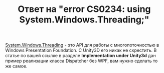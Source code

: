 ﻿---
title: "Ответ на \"error CS0234: using System.Windows.Threading;\""
se.owner.user_id: 240512
se.owner.display_name: "MSDN.WhiteKnight"
se.owner.link: "https://ru.stackoverflow.com/users/240512/msdn-whiteknight"
se.answer_id: 1060662
se.question_id: 1060657
se.post_type: answer
se.score: 1
se.is_accepted: True
---
<p><a href="https://docs.microsoft.com/ru-ru/dotnet/api/system.windows.threading?view=netcore-3.0" rel="nofollow noreferrer">System.Windows.Threading</a> - это API для работы с многопоточностью в Windows Presentation Foundation. С Unity3D его никак не скрестить. В статье по вашей ссылке в разделе <strong>Implementation under Unity3d</strong> дан пример реализации класса Dispatcher без WPF, вам нужно сделать то же самое.</p>
